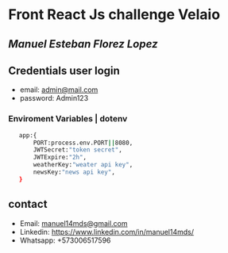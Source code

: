 # Front React Js challenge Velaio
## _Manuel Esteban Florez Lopez_

## Credentials user login
- email: admin@mail.com
- password: Admin123
 
### Enviroment Variables | dotenv

 ```sh
    app:{
        PORT:process.env.PORT||8080,
        JWTSecret:"token secret",
        JWTExpire:"2h",
        weatherKey:"weater api key",
        newsKey:"news api key",
    }
 ```


## contact
- Email: manuel14mds@gmail.com
- Linkedin: https://www.linkedin.com/in/manuel14mds/
- Whatsapp: +573006517596